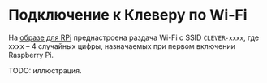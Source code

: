 Подключение к Клеверу по Wi-Fi
===

На [образе для RPi](/docs/microsd_images.md) преднастроена раздача Wi-Fi с SSID `CLEVER-xxxx`, где xxxx – 4 случайных цифры, назначаемых при первом включении Raspberry Pi.

TODO: иллюстрация.